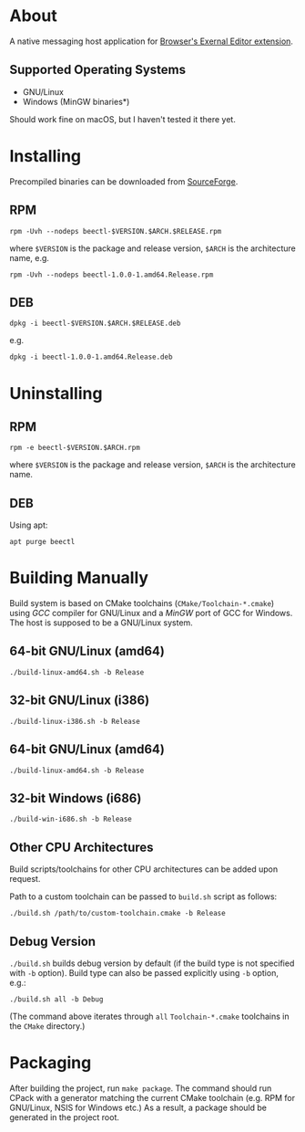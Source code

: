 # About

A native messaging host application for [Browser's Exernal Editor extension](https://github.com/rosmanov/chrome-bee).

## Supported Operating Systems

- GNU/Linux
- Windows (MinGW binaries*)

Should work fine on macOS, but I haven't tested it there yet.

# Installing

Precompiled binaries can be downloaded from [SourceForge](https://sourceforge.net/projects/beectl/).

## RPM

```
rpm -Uvh --nodeps beectl-$VERSION.$ARCH.$RELEASE.rpm
```
where `$VERSION` is the package and release version, `$ARCH` is the architecture name, e.g.

```
rpm -Uvh --nodeps beectl-1.0.0-1.amd64.Release.rpm
```

## DEB

```
dpkg -i beectl-$VERSION.$ARCH.$RELEASE.deb
```

e.g.

```
dpkg -i beectl-1.0.0-1.amd64.Release.deb
```

# Uninstalling

## RPM

```
rpm -e beectl-$VERSION.$ARCH.rpm
```
where `$VERSION` is the package and release version, `$ARCH` is the architecture name.

## DEB

Using apt:
```
apt purge beectl
```

# Building Manually

Build system is based on CMake toolchains (`CMake/Toolchain-*.cmake`) using *GCC* compiler for GNU/Linux and a *MinGW* port of GCC for Windows. The host is supposed to be a GNU/Linux system.

## 64-bit GNU/Linux (amd64)

```
./build-linux-amd64.sh -b Release
```

## 32-bit GNU/Linux (i386)

```
./build-linux-i386.sh -b Release
```

## 64-bit GNU/Linux (amd64)

```
./build-linux-amd64.sh -b Release
```

## 32-bit Windows (i686)

```
./build-win-i686.sh -b Release
```

## Other CPU Architectures

Build scripts/toolchains for other CPU architectures can be added upon request.

Path to a custom toolchain can be passed to `build.sh` script as follows:

```
./build.sh /path/to/custom-toolchain.cmake -b Release
```

## Debug Version

`./build.sh` builds debug version by default (if the build type is not specified with `-b` option). Build type can also be passed explicitly using `-b` option, e.g.:

```
./build.sh all -b Debug
```

(The command above iterates through `all` `Toolchain-*.cmake` toolchains in the `CMake` directory.)

# Packaging

After building the project, run `make package`. The command should run CPack with a generator matching the current CMake toolchain (e.g. RPM for GNU/Linux, NSIS for Windows etc.) As a result, a package should be generated in the project root.
